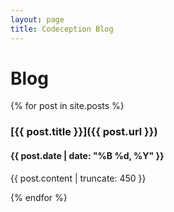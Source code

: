 ```yaml
---
layout: page
title: Codeception Blog
---
```


# Blog

{% for post in site.posts %}

### [{{ post.title }}]({{ post.url }})

#### {{ post.date | date: "%B %d, %Y" }}

{{ post.content | truncate: 450 }}


{% endfor %}